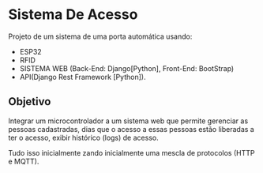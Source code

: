 # Sistema De Acesso

Projeto de um sistema de uma porta automática usando:

- ESP32
- RFID
- SISTEMA WEB (Back-End: Django[Python], Front-End: BootStrap)
- API(Django Rest Framework [Python]). 

## Objetivo

Integrar um microcontrolador a um sistema web que permite gerenciar as pessoas cadastradas, dias que o acesso a essas pessoas estão liberadas a ter o acesso, exibir histórico (logs) de acesso. 

Tudo isso inicialmente zando inicialmente uma mescla de protocolos (HTTP e MQTT).




